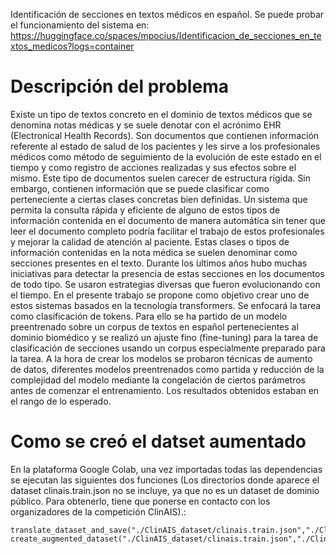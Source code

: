Identificación de secciones en textos médicos en español.
Se puede probar el funcionamiento del sistema en: https://huggingface.co/spaces/mpocius/Identificacion_de_secciones_en_textos_medicos?logs=container
# Descripción del problema
  Existe un tipo de textos concreto en el dominio de textos médicos que se denomina notas médicas
y se suele denotar con el acrónimo EHR (Electronical Health Records). Son documentos que
contienen información referente al estado de salud de los pacientes y les sirve a los profesionales
médicos como método de seguimiento de la evolución de este estado en el tiempo y como registro
de acciones realizadas y sus efectos sobre el mismo. Este tipo de documentos suelen carecer de
estructura rígida. Sin embargo, contienen información que se puede clasificar como perteneciente
a ciertas clases concretas bien definidas. Un sistema que permita la consulta rápida y eficiente
de alguno de estos tipos de información contenida en el documento de manera automática
sin tener que leer el documento completo podría facilitar el trabajo de estos profesionales y
mejorar la calidad de atención al paciente. Estas clases o tipos de información contenidas en
la nota médica se suelen denominar como secciones presentes en el texto. Durante los  ́ultimos
años hubo muchas iniciativas para detectar la presencia de estas secciones en los documentos
de todo tipo. Se usaron estrategias diversas que fueron evolucionando con el tiempo. En el
presente trabajo se propone como objetivo crear uno de estos sistemas basados en la tecnología
transformers. Se enfocará la tarea como clasificación de tokens. Para ello se ha partido de un
modelo preentrenado sobre un corpus de textos en español pertenecientes al dominio biomédico
y se realizó un ajuste fino (fine-tuning) para la tarea de clasificación de secciones usando un
corpus especialmente preparado para la tarea. A la hora de crear los modelos se probaron
técnicas de aumento de datos, diferentes modelos preentrenados como partida y reducción de
la complejidad del modelo mediante la congelación de ciertos parámetros antes de comenzar el
entrenamiento. Los resultados obtenidos estaban en el rango de lo esperado.

# Como se creó el datset aumentado
En la plataforma Google Colab, una vez importadas todas las dependencias se ejecutan las siguientes
dos funciones (Los directorios donde aparece el dataset clinais.train.json no se incluye, ya que no es un dataset de dominio público. Para obtenerlo, tiene que ponerse en contacto con los organizadores de la competición ClinAIS).:
```
translate_dataset_and_save("./ClinAIS_dataset/clinais.train.json","./ClinAIS_dataset/clinais.train.translated.json")
create_augmented_dataset("./ClinAIS_dataset/clinais.train.json","./ClinAIS_dataset/clinais.train.translated.json","./ClinAIS_dataset/clinais.train.augmented.json")
```
